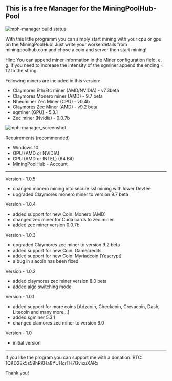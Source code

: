 

This is a free Manager for the MiningPoolHub-Pool
--------------

![mph-manager build status](https://travis-ci.org/piotrek1668/mph-manager.svg?branch=master)

With this little programm you can simply start mining with your cpu or gpu on the MiningPoolHub!
Just write your workerdetails from miningpoolhub.com and chose a coin and server then start mining!

Hint: You can append miner information in the Miner configuration field, 
e. g. if you need to increase the intensity of the sgminer append the ending -I 12 to the string.

Following miners are included in this version:
- Claymores Eth/Etc miner (AMD/NVIDIA) - v7.3beta
- Claymores Monero miner (AMD) - 9.7 beta
- Nheqminer Zec Miner (CPU) - v0.4b
- Claymores Zec Miner (AMD) - v9.2 beta
- sgminer (GPU) - 5.3.1
- Zec miner (Nvidia) - 0.0.7b

![mph-manager_screenshot](https://cloud.githubusercontent.com/assets/4056411/20688620/e51d5124-b5c1-11e6-8fc8-df30d29f67dc.PNG)

Requirements (recommended)
- Windows 10
- GPU (AMD or NVIDIA)
- CPU (AMD or INTEL) (64 Bit)
- MiningPoolHub - Account

--------------

Version - 1.0.5
- changed monero mining into secure ssl mining with lower Devfee
- upgraded Claymores monero miner to version 9.7 beta

Version - 1.0.4
- added support for new Coin: Monero (AMD)
- changed zec miner for Cuda cards to zec miner
- added zec miner version 0.0.7b

Version - 1.0.3
- upgraded Claymores zec miner to version 9.2 beta
- added support for new Coin: Gamecredits
- added support for new Coin: Myriadcoin (Yescrypt)
- a bug in siacoin has been fixed

Version - 1.0.2
- added claymores zec miner version 8.0 beta
- added algo switching mode

Version - 1.0.1
- added support for more coins [Adzcoin, Checkcoin, Crevacoin, Dash, Litecoin and many more...]
- added sgminer 5.3.1
- changed clamores zec miner to version 6.0

Version - 1.0
- initial version

--------------

If you like the program you can support me with a donation:
BTC: 1QKD28k5s59hRKHa8YUHcrTH7GvixuXARx

Thank you!
